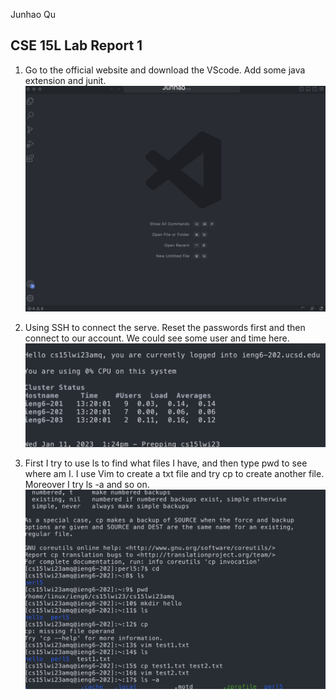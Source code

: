 Junhao Qu
## CSE 15L Lab Report 1
1. Go to the official website and download the VScode. Add some java extension and junit.
![Image](1.png)

2. Using SSH to connect the serve. Reset the passwords first and then connect to our account. We could see some user and time here.
![Image](2.png)

3. First I try to use ls to find what files I have, and then type pwd to see where am I. I use Vim to create a txt file and try cp to create another file. Moreover I try ls -a and so on.
![Image](3.png)
